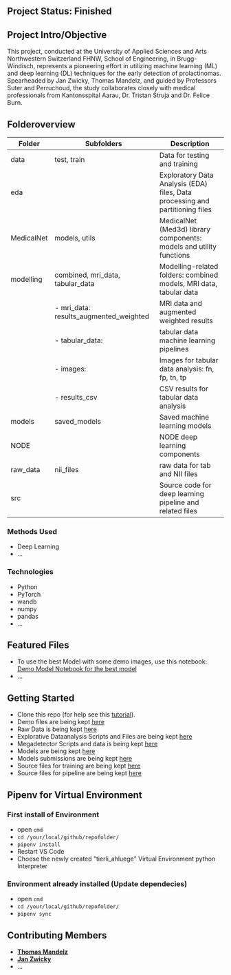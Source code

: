 ## Project Status: Finished

## Project Intro/Objective

This project, conducted at the University of Applied Sciences and Arts Northwestern Switzerland FHNW, School of Engineering, in Brugg-Windisch, represents a pioneering effort in utilizing machine learning (ML) and deep learning (DL) techniques for the early detection of prolactinomas. Spearheaded by Jan Zwicky, Thomas Mandelz, and guided by Professors Suter and Perruchoud, the study collaborates closely with medical professionals from Kantonsspital Aarau, Dr. Tristan Struja and Dr. Felice Burn.

## Folderoverview

| Folder                          | Subfolders                                  | Description                                                  |
|---------------------------------|---------------------------------------------|--------------------------------------------------------------|
| data                            | test, train                                 | Data for testing and training                                |
| eda                             |                                             | Exploratory Data Analysis (EDA) files, Data processing and partitioning files                  |
| MedicalNet                      | models, utils                               | MedicalNet (Med3d) library components: models and utility functions  |
| modelling                       | combined, mri_data, tabular_data            | Modelling-related folders: combined models, MRI data, tabular data  |
|                                 |   - mri_data: results_augmented_weighted   | MRI data and augmented weighted results                      |
|                                 |   - tabular_data:                          |  tabular data machine learning pipelines                                                            |
|                                 |       - images:                            | Images for tabular data analysis: fn, fp, tn, tp            |
|                                 |       - results_csv                        | CSV results for tabular data analysis                       |
| models                          | saved_models                                | Saved machine learning models                               |
| NODE                            |                                             | NODE deep learning components       |
| raw_data                        | nii_files                                   | raw data for tab and NII files                               |
| src                             |                                             | Source code for deep learning pipeline and related files                                |



### Methods Used

* Deep Learning
* ...

### Technologies

* Python
* PyTorch
* wandb
* numpy
* pandas
* ...

## Featured Files

* To use the best Model with some demo images, use this notebook: [Demo Model Notebook for the best model](demo/demo_model.ipynb)
* ...

## Getting Started

* Clone this repo (for help see this [tutorial](https://help.github.com/articles/cloning-a-repository/)).
* Demo files are being kept [here](demo)
* Raw Data is being kept [here](competition_data)
* Explorative Dataanalysis Scripts and Files are being kept [here](Eda)
* Megadetector Scripts and data is being kept [here](megadetector)
* Models are being kept [here](model_submit)
* Models submissions are being kept [here](data_submit)
* Source files for training are being kept [here](modelling)
* Source files for pipeline are being kept [here](src)

## Pipenv for Virtual Environment

### First install of Environment

* open `cmd`
* `cd /your/local/github/repofolder/`
* `pipenv install`
* Restart VS Code
* Choose the newly created "tierli_ahluege" Virtual Environment python Interpreter

### Environment already installed (Update dependecies)

* open `cmd`
* `cd /your/local/github/repofolder/`
* `pipenv sync`

## Contributing Members

* **[Thomas Mandelz](https://github.com/tmandelz)**
* **[Jan Zwicky](https://github.com/swiggy123)**
* ...
